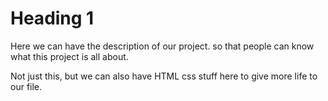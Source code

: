 # Heading 1

Here we can have the description of our project. so that people can know what this project is all about.

Not just this, but we can also have HTML css stuff here to give more life to our file.